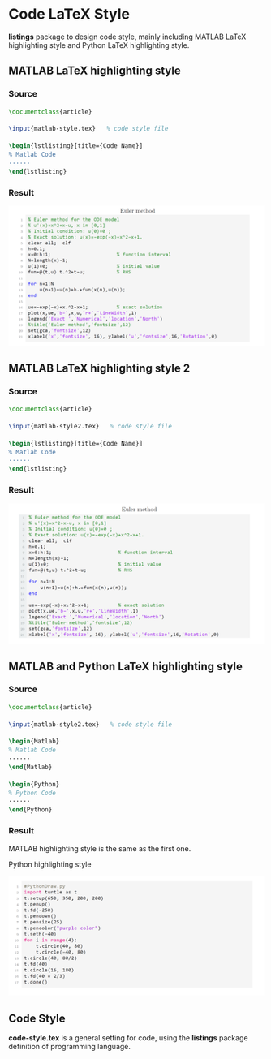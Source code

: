 # Code LaTeX Style

**listings** package to design code style, mainly including MATLAB LaTeX highlighting style and Python LaTeX highlighting style.

## MATLAB LaTeX highlighting style

### Source

``` latex
\documentclass{article}

\input{matlab-style.tex}   % code style file

\begin{lstlisting}[title={Code Name}]
% Matlab Code
······
\end{lstlisting}
```
### Result

![main-matlab](main-matlab.png)

## MATLAB LaTeX highlighting style 2

### Source

``` latex
\documentclass{article}

\input{matlab-style2.tex}   % code style file

\begin{lstlisting}[title={Code Name}]
% Matlab Code
······
\end{lstlisting}
```

### Result

![main-matlab2](main-matlab2.png)

## MATLAB and Python LaTeX highlighting style

### Source

``` latex
\documentclass{article}

\input{matlab-style2.tex}   % code style file

\begin{Matlab}
% Matlab Code
······
\end{Matlab}

\begin{Python}
% Python Code
······
\end{Python}
```

### Result

MATLAB highlighting style is the same as the first one.

Python highlighting style

![main-python](main-python.png)

## Code Style

**code-style.tex**  is a general setting for code, using the **listings** package definition of programming language.

